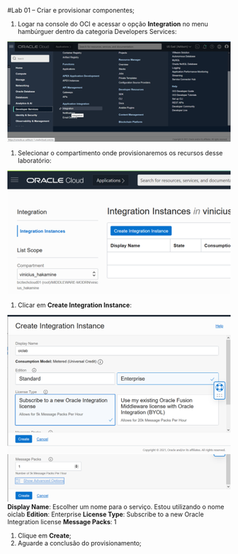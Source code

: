 #Lab 01 – Criar e provisionar componentes;

1. Logar na console do OCI e acessar o opção **Integration** no menu hambúrguer dentro da categoria Developers Services:

![](Aspose.Words.d981bb4f-a7ab-47b9-809e-785d8a17d38f.001.png)

1. Selecionar o compartimento onde provisionaremos os recursos desse laboratório:

![](Aspose.Words.d981bb4f-a7ab-47b9-809e-785d8a17d38f.002.png)

1. Clicar em **Create Integration Instance**:

![](Aspose.Words.d981bb4f-a7ab-47b9-809e-785d8a17d38f.003.png)
![](Aspose.Words.d981bb4f-a7ab-47b9-809e-785d8a17d38f.004.png)
**Display Name**: Escolher um nome para o serviço. Estou utilizando o nome oiclab
**Edition**: Enterprise
**License Type**: Subscribe to a new Oracle Integration license
**Message Packs**: 1

1. Clique em **Create**;
1. Aguarde a conclusão do provisionamento;


